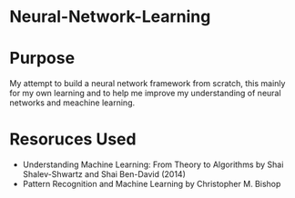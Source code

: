 # Neural-Network-Learning
 
 # Purpose
 My attempt to build a neural network framework from scratch, this mainly for my own learning and to help me improve my understanding of neural networks and meachine learning. 

# Resoruces Used
 * Understanding Machine Learning: From Theory to Algorithms by Shai Shalev-Shwartz and Shai Ben-David (2014)
 * Pattern Recognition and Machine Learning by Christopher M. Bishop
